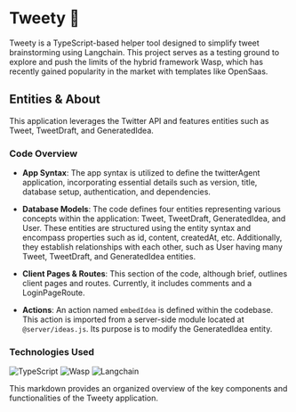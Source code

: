 # Tweety 🐤

Tweety is a TypeScript-based helper tool designed to simplify tweet brainstorming using Langchain. This project serves as a testing ground to explore and push the limits of the hybrid framework Wasp, which has recently gained popularity in the market with templates like OpenSaas.

## Entities & About

This application leverages the Twitter API and features entities such as Tweet, TweetDraft, and GeneratedIdea.

### Code Overview

- **App Syntax**: The app syntax is utilized to define the twitterAgent application, incorporating essential details such as version, title, database setup, authentication, and dependencies.

- **Database Models**: The code defines four entities representing various concepts within the application: Tweet, TweetDraft, GeneratedIdea, and User. These entities are structured using the entity syntax and encompass properties such as id, content, createdAt, etc. Additionally, they establish relationships with each other, such as User having many Tweet, TweetDraft, and GeneratedIdea entities.

- **Client Pages & Routes**: This section of the code, although brief, outlines client pages and routes. Currently, it includes comments and a LoginPageRoute.

- **Actions**: An action named `embedIdea` is defined within the codebase. This action is imported from a server-side module located at `@server/ideas.js`. Its purpose is to modify the GeneratedIdea entity.

### Technologies Used

![TypeScript](https://img.shields.io/badge/-TypeScript-007ACC?logo=typescript&logoColor=white)
![Wasp](https://img.shields.io/badge/-Wasp-563D7C?logo=wasp&logoColor=white)
![Langchain](https://img.shields.io/badge/-Langchain-FFAC45?logoColor=white)

This markdown provides an organized overview of the key components and functionalities of the Tweety application.
